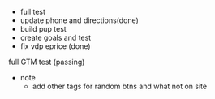 - full test 
- update phone and directions(done)
- build pup test
- create goals and test
- fix vdp eprice (done)

full GTM test (passing)

- note 
  - add other tags for random btns and what not on site